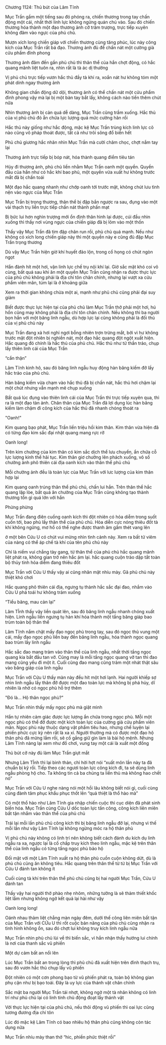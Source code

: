 




Chương 1124: Thủ bút của Lâm Tĩnh


Mục Trần gầm một tiếng sau đó phóng ra, chiến thương trong tay chấn động một cái, nhất thời linh lực không ngừng quán chú vào. Sau đó chiến thương hóa thành một đạo thương ảnh cỡ trăm trượng, trực tiếp xuyên không đâm vào ngực của phủ chủ.

Mượn xích long chiến giáp với chiến thương cùng tăng phúc, lúc này công kích của Mục Trần rất bá đạo. Thương ảnh đủ để chấn nát một cường giả cửu phẩm đỉnh phong

Thương ảnh đâm đến gần phủ chủ thì thân thể của hắn chợt động, có hắc quang mãnh liệt tuôn ra, nhìn rất là tà ác dị thường

Vị phủ chủ trực tiếp vươn hắc thủ đầy tà khí ra, xoắn nát hư không tóm một phát dính ngay thương ảnh

Không gian chấn động dữ dội, thương ảnh có thể chấn nát một cửu phẩm đỉnh phong vậy mà lại bị một bàn tay bắt lấy, không cách nào tiến thêm chút nữa

Nhìn thương ảnh bị cản quá dễ dàng, Mục Trần cũng trầm xuống. Hắc thủ của vị phủ chủ đó ẩn chứa lực lượng quá mức cường hãn rồi

Hắc thủ này giống như hắc động, mặc kệ Mục Trần trùng kích linh lực cõ nào cũng vô pháp thoát được, tất cả như trôi sông đổ biển hết

Phủ chủ giương hắc nhãn nhìn Mục Trần mà cười châm chọc, chợt nắm tay lại

Thương ảnh trực tiếp bị bóp nát, hóa thành quang điểm tiêu tán

Hủy đi thương ảnh, phủ chủ liền nhằm Mục Trần oanh một quyền. Quyền đầu của hắn như có hắc khí bao phủ, một quyền vừa xuất hư không trước mắt đã bị chấn toái

Một đạo hắc quang nhanh như chớp oanh tới trước mặt, không chút lưu tình nện vào ngực của Mục Trần

Mục Trần bị trọng thương, thân thể bị đập bắn ngược ra sau, đụng vào một vài thạch trụ liền trực tiếp chấn nát thành phấn mạt

Bị bức lui hơn nghìn trượng mới ổn định thân hình lại được, cúi đầu nhìn xuống thì thấy nơi vùng ngực của chiến giáp đã bị lõm vào một thốn

Thấy vậy Mục Trần đã tim đập chân run rồi, phủ chủ quá mạnh. Nếu như không có xích long chiến giáp này thì một quyền này e cũng đủ đập Mục Trần trọng thương

Dù vậy Mục Trần hiện giờ khí huyết đảo lộn, trong cổ họng có chút ngòn ngọt

Hắn đành hít một hơi, vận linh lực chế trụ nội khí lại. Giờ sắc mặt khó coi vô cùng, bất quá sau khi ăn một quyền Mục Trần cũng nhận ra được thực lực của phủ chủ không phải là địa chí tôn chân chính, nhưng lại vượt xa cửu phẩm viên mãn, túm lại là ở khoảng giữa

Xem ra thời gian không chừa một ai, mạnh như phủ chủ cũng phải đại suy giảm

Biết được thực lực hiện tại của phủ chủ làm Mục Trần thở phải một hơi, hú hồn cũng may không phải là địa chí tôn chân chính. Nếu không thì ba người bọn hắn với một băng linh ngẫu, dù hợp lực lại cũng không phải là đối thủ của vị phủ chủ này

Mục Trần đang xả hơi nghỉ ngơi bỗng nhiên trợn trừng mắt, bởi vì hư không trước mặt đột nhiên bị nghiền nát, một đạo hắc quang đột ngột xuất hiện. Hắc quang đó chính là hắc thủ của phủ chủ. Hắc thủ như tử thần trảo, chụp lấy thiên linh cái của Mục Trần

“cẩn thận”

Lâm Tĩnh kinh hô, sau đó băng linh ngẫu huy động hàn băng kiếm đỡ lấy hắc trảo của phủ chủ.

Hàn băng kiếm vừa chạm vào hắc thủ đã bị chấn nát, hắc thủ hơi chậm lại một chút nhưng vẫn mạnh mẽ chụp xuống

Bất quá lúc đụng vào thiên linh cái của Mục Trần thì trực tiếp xuyên qua, thì ra là một đạo tàn ảnh. Chân thân của Mục Trần đã lợi dụng lúc hàn băng kiếm làm chậm đi công kích của hắc thủ đã nhanh chóng thoát ra

"Oanh!"

Kim quang bạo phát, Mục Trần liền triệu hồi kim thân. Kim thân vừa hiện đã có từng đạo kim sắc đại nhật quang mang rực rỡ

Oanh long!

Trên kim chưởng của kim thân có kim sắc dịch thể lưu chuyển, ẩn chứa cỗ lực lượng kinh thế hãi tục. Kim thân giơ chưởng lên phách xuống, vô số chưởng ảnh phô thiên cái địa oanh kích vào thân thể phủ chủ

Mỗi chưởng ảnh đều là toàn lực của Mục Trần với lưc lượng của kim thân hợp lại

Kim quang oanh trúng thân thể phủ chủ, chấn lui hắn. Trên thân thể hắc quang lập lòe, bất quá ăn chưởng của Mục Trần cũng không tạo thành thương tổn gì quá lớn với hắn

Phừng phừng

Mục Trần đang điên cuồng oanh kích thì đột nhiên có hỏa diễm trong suốt cuốn tới, bao phủ lấy thân thể của phủ chủ. Hỏa diễn cực nóng thiêu đốt tà khí không ngừng, mơ hồ có thể nghe được thanh âm gầm thét vang lên

ở một bên Cửu U có chút vui mừng nhìn tình cảnh này. Xem ra bất tử viêm của nàng có thể áp chế tà khí của tên phủ chủ này

Chỉ là niềm vui chẳng tày gang, từ thân thể của phủ chủ hắc quang mãnh liệt phát ra, không gian trở nên hắc ám lại. hắc quang cuộn trào dập tắt toàn bộ thủy tinh hỏa diễm đang thiêu đốt

Mục Trần với Cửu U thấy vậy ai cũng nhăn mặt nhíu mày. Gã phủ chủ này thiệt khó chơi

Hắc quang phô thiên cái địa, ngưng tụ thành hắc sắc đại đao, nhắm vào Cửu U phá toái hư không trảm xuống

“Tiểu băng, mau cản lại”

Lâm TĨnh thấy vậy liền quát lên, sau đó băng linh ngẫu nhanh chóng xuất hiện. Linh ngẫu liền ngưng tụ hàn khí hóa thành một tầng băng giáp bao trùm toàn bộ thân thể

Lâm Tĩnh nắm chặt mấy đạo ngọc phù trong tay, sau đó ngọc thủ vung một cái, mấy đạo ngọc phù liền bay đến băng linh ngẫu, hóa thành ngọc quang bao trùm lấy linh ngẫu

Hắc sẵc đao mang trảm vào thân thể của linh ngẫu, nhất thời tầng ngọc quang kia bắt đầu tan vỡ. Cũng may là mỗi tầng ngọc quang vỡ tan thì đao mang cũng yếu đi một ít. Cuối cũng đao mang cũng trảm một nhát thật sâu vào băng giáp của linh ngẫu

Mục Trần với Cửu U thấy màn này đều hít một hơi lạnh. Hai người khiếp sợ nhìn linh ngẫu lấy thân đỡ được một đao toàn lực mà không bị phá hủy, dĩ nhiên là nhờ có ngọc phù hỗ trợ thêm

"Đó là... Hộ thân ngọc phù?"

Mục Trần nhìn thấy mấy ngọc phù mà giật mình

Hắn tự nhiên cảm giác được lực lượng ẩn chứa trong ngọc phù. Mỗi một ngọc phù có thể đỡ được một kích toàn lực của cường giả cửu phẩm viên mãn. Ngọc phù này thuộc dạng vật phẩm tiêu hao, nhưng chế luyện lại phiền phức cực kỳ nên rất là xa xỉ. Người thường mà có được một đạo hộ thân phù đã mừng lắm rồi, sẽ cố gắng giữ gìn làm lá bài hộ mệnh. Nhưng Lâm Tĩnh nàng lại xem như đồ chơi, vung tay một cái là xuất một đống

Thủ bút cỡ này đủ làm Mục Trần giựt mắt

Nhưng Lâm TĨnh thì lại bình thản, chỉ hời hợt nói “xuất môn lần này ta đã chuẩn bị kỹ rồi. Tiếp theo các ngươi toàn lực công kích đi, ta sẽ dùng linh ngẫu phòng hộ cho. Ta không tin cả ba chúng ta liền thủ mà không hao chết nó”

Mục Trần với Cửu U nghe nàng nói một hồi lâu không biết nói gì, cuối cùng cũng đành tâm phục khẩu phục thốt lên “quả thiệt là thổ hào mà”

Có một thổ hào như Lâm Tĩnh gia nhập chiến cuộc thì cục diện đã phát sinh biến hóa. Mục Trần cùng Cửu U dốc toàn lực tấn công, công kích liên miên bất tận nhắm vào thân thể của phủ chủ

Trái lại mỗi lần phủ chủ công kích thì bị băng linh ngẫu đỡ lại, nhưng vì thế mỗi lần như vậy Lâm Tĩnh lại không ngừng móc ra hộ thân phù

Vị phủ chủ này không có linh trí nên không biết cách đánh du kích dụ linh ngẫu ra xa, ngược lại là cố chấp truy kích theo linh ngẫu, mặc kệ trên thân thể của linh ngẫu có từng tầng ngọc phù bảo hộ

Đối mặt với một Lâm Tĩnh xuất ra hộ thân phù cuồn cuộn không dứt, dù là phủ chủ cũng ăn không tiêu. Hắc quang trên thân thể từ từ bị Mục Trần với Cửu U đánh tan không ít

Cuối cùng tà khí trên thân thể phủ chủ cũng bị hai người Mục Trần, Cửu U đánh tan

Thấy vậy hai người thở phào nhẹ nhõm, những tưởng là sẽ thảm thiết khốc liệt lắm nhưng không ngờ kết quả lại hài như vậy

Oanh long long!

Oánh nhau thảm liệt chẳng màn ngày đêm, dưới thế công liên miên bất tận của Mục Trần với CỬu U thì rốt cuộc bản năng của phủ chủ cũng nhận ra tình hình không ổn, sau đó chợt lui không truy kích linh ngẫu nữa

Mục Trần nhìn phủ chủ lùi về thì biến sắc, vì hắn nhận thấy hướng lui chính là nơi của thanh sắc vũ phiến

Một dự cảm bất an nổi lên

Lúc Mục Trần bất an trong lòng thì phủ chủ đã xuất hiện trên đỉnh thạch trụ, sau đó vươn hắc thủ chụp lấy vũ phiến

Đột nhiên có một cơn phong bạo từ vũ phiến phát ra, toàn bộ không gian phụ cận như bị bạo toái. Đây là uy lực của thánh vật chân chính

Sắc mặt ba người Mục Trần tái nhợt, không ngờ một tà nhân không có linh trí như phủ chủ lại có linh tính chủ động đoạt lấy thánh vật

Với thực lực hiện tại của phủ chủ, nếu thôi động vũ phiến thì oai lực cũng tương đương địa chí tôn

Lúc đó mặc kệ Lâm Tĩnh có bao nhiêu hộ thân phù cũng không còn tác dụng nữa

Mục Trần nhíu mày than thở “hic, phiền phức thiệt rồi”




